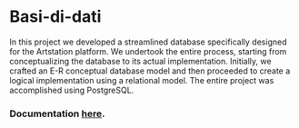 # Basi-di-dati
In this project we developed a streamlined database specifically designed for the Artstation platform. We undertook the entire process, starting from conceptualizing the database to its actual implementation. Initially, we crafted an E-R conceptual database model and then proceeded to create a logical implementation using a relational model. The entire project was accomplished using PostgreSQL.

### Documentation <a href="Database-Documentation.pdf" >here</a>.